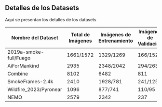 ## Detalles de los Datasets

Aquí se presentan los detalles de los datasets

| Nombre del Dataset        | Total de Imágenes | Imágenes de Entrenamiento | Imágenes de Validación | Imágenes de Prueba |
|---------------------------|-------------------|---------------------------|------------------------|--------------------|
| 2019a-smoke-full/Fuego    | 1661/1572         | 1329/1269                 | 166/152                | 166/151            |
| AiForMankind              | 2935              | 2348/2042                 | 294/263                | 293/279            |
| Combine                   | 8102              | 6482                      | 811                    | 809                |
| SmokeFrames-2.4k          | 2410              | 1928/781                  | 241/125                | 241/70             |
| Wildfire_2023/Pyronear    | 1096              | 877/741                   | 110/95                 | 109/88             |
| NEMO                      | 2579              | 2342                      | 237                    |                    |

